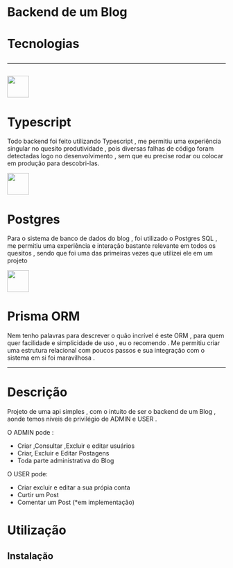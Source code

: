 # Backend de um Blog

# Tecnologias<hr>
<img src='https://icongr.am/devicon/typescript-original.svg?size=128&color=currentColor' style="width:50px;heigth:50px;"/>
<h1>Typescript</h1>
<p>Todo backend foi feito utilizando Typescript , me permitiu uma experiência singular no quesito produtividade , pois diversas falhas de código foram detectadas logo no desenvolvimento , sem que eu precise rodar ou colocar em produção para descobri-las.</p>
<img src='https://icongr.am/devicon/postgresql-original.svg?size=128&color=currentColor' style="width:50px;heigth:50px;"/>
<h1>Postgres</h1>
<p>Para o sistema de banco de dados do blog , foi utilizado o Postgres SQL , me permitiu uma experiência e interação bastante relevante em todos os quesitos , sendo que foi uma das primeiras vezes que utilizei ele em um projeto  </p>
<img src="https://img.icons8.com/?size=512&id=aqb9SdV9P8oC&format=png" style="width:50px;heigth:50px;"/>
<h1>Prisma ORM</h1>
<p> Nem tenho palavras para descrever o quão incrível é este ORM , para quem quer facilidade e simplicidade de uso , eu o recomendo . Me permitiu criar uma estrutura relacional com poucos passos e sua integração com o sistema em si foi maravilhosa .
<hr>

# Descrição 

<p>Projeto de uma api simples , com o intuito de ser o backend de um Blog , aonde temos níveis de privilégio de ADMIN e USER . </p>
<p>O ADMIN pode :</p>
<ul>
  <li>Criar ,Consultar ,Excluir e editar usuários</li>
  <li>Criar, Excluir e Editar Postagens</li>
  <li>Toda parte administrativa do Blog</li>
</ul>
<p>O USER pode:</p>
<ul>
  <li>Criar excluir e editar a sua própia conta </li>
  <li>Curtir um Post</li>
  <li>Comentar um Post (*em implementação)</li>
  
</ul>

# Utilização 

<h2> Instalação </h2>


